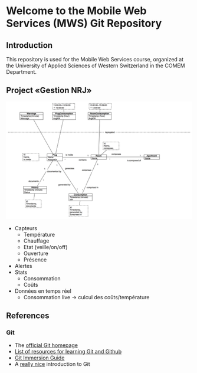 # Welcome to the Mobile Web Services (MWS) Git Repository

## Introduction

This repository is used for the Mobile Web Services course, organized at the University of Applied Sciences of Western Switzerland in the COMEM Department.

## Project «Gestion NRJ»

![Classes](schemas/class_diagram.png)

* Capteurs
    * Température
    * Chauffage
    * Etat (veille/on/off)
    * Ouverture
    * Présence
* Alertes
* Stats
    * Consommation
    * Coûts
* Données en temps réel
    * Consommation live → culcul des coûts/température
## References

### Git

* The [official Git homepage](http://git-scm.com/)
* [List of resources for learning Git and Github](https://help.github.com/articles/what-are-other-good-resources-for-learning-git-and-github)
* [Git Immersion Guide](http://gitimmersion.com/index.html)
* A [really nice](http://bramus.github.io/ws2-sws-course-materials/xx.git.html#/) introduction to Git


